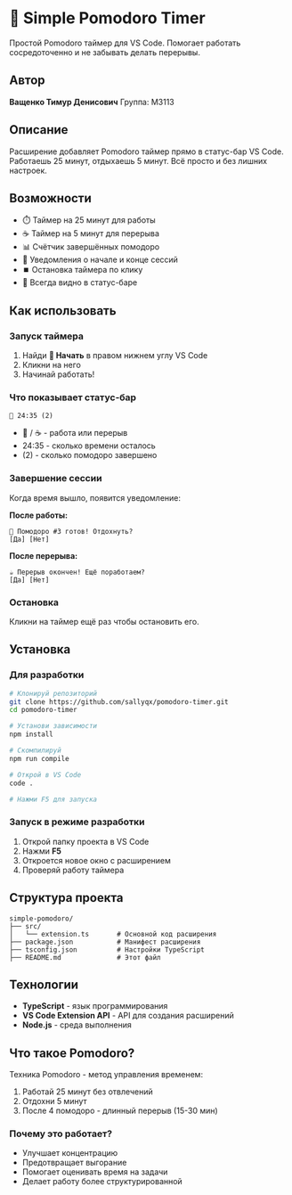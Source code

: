 # 🍅 Simple Pomodoro Timer

Простой Pomodoro таймер для VS Code. Помогает работать сосредоточенно и не забывать делать перерывы.

## Автор

**Ващенко Тимур Денисович**
Группа: М3113

## Описание

Расширение добавляет Pomodoro таймер прямо в статус-бар VS Code. Работаешь 25 минут, отдыхаешь 5 минут. Всё просто и без лишних настроек.

## Возможности

- ⏱️ Таймер на 25 минут для работы
- ☕ Таймер на 5 минут для перерыва
- 📊 Счётчик завершённых помодоро
- 🔔 Уведомления о начале и конце сессий
- ⏹️ Остановка таймера по клику
- 📍 Всегда видно в статус-баре

## Как использовать

### Запуск таймера

1. Найди **🍅 Начать** в правом нижнем углу VS Code
2. Кликни на него
3. Начинай работать!

### Что показывает статус-бар

```
🍅 24:35 (2)
```

- 🍅 / ☕ - работа или перерыв
- 24:35 - сколько времени осталось
- (2) - сколько помодоро завершено

### Завершение сессии

Когда время вышло, появится уведомление:

**После работы:**
```
🎉 Помодоро #3 готов! Отдохнуть?
[Да] [Нет]
```

**После перерыва:**
```
☕ Перерыв окончен! Ещё поработаем?
[Да] [Нет]
```

### Остановка

Кликни на таймер ещё раз чтобы остановить его.

## Установка

### Для разработки

```bash
# Клонируй репозиторий
git clone https://github.com/sallyqx/pomodoro-timer.git
cd pomodoro-timer

# Установи зависимости
npm install

# Скомпилируй
npm run compile

# Открой в VS Code
code .

# Нажми F5 для запуска
```

### Запуск в режиме разработки

1. Открой папку проекта в VS Code
2. Нажми **F5**
3. Откроется новое окно с расширением
4. Проверяй работу таймера

## Структура проекта

```
simple-pomodoro/
├── src/
│   └── extension.ts       # Основной код расширения
├── package.json           # Манифест расширения
├── tsconfig.json          # Настройки TypeScript
├── README.md              # Этот файл
```

## Технологии

- **TypeScript** - язык программирования
- **VS Code Extension API** - API для создания расширений
- **Node.js** - среда выполнения

## Что такое Pomodoro?

Техника Pomodoro - метод управления временем:

1. Работай 25 минут без отвлечений
2. Отдохни 5 минут
3. После 4 помодоро - длинный перерыв (15-30 мин)

### Почему это работает?

- Улучшает концентрацию
- Предотвращает выгорание
- Помогает оценивать время на задачи
- Делает работу более структурированной
